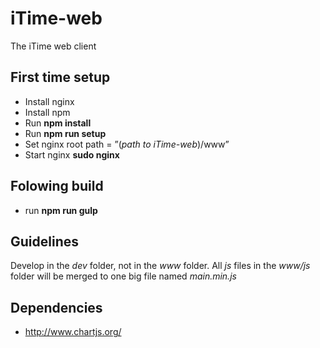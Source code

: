 # iTime-web
The iTime web client

## First time setup
* Install nginx
* Install npm 
* Run **npm install**
* Run **npm run setup**
* Set nginx root path = ”(*path to iTime-web*)/www”
* Start nginx **sudo nginx**

## Folowing build
* run **npm run gulp**

## Guidelines
Develop in the *dev* folder, not in the *www* folder.
All *js* files in the *www/js* folder will be merged to one big file named *main.min.js*
## Dependencies
* http://www.chartjs.org/
